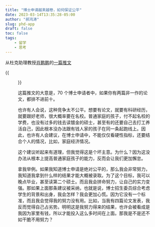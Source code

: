 ```yaml
---
title: "博士申请越来越卷，如何保证公平"
date: 2023-03-14T13:35:28-05:00
author: "郝鸿涛"
slug: phd-app
draft: false
toc: false
tags: 
	- 留学
	- 思考
---
```


从杜克助理教授[肖鹏鹏](https://www.pengpengxiao.com/)的[一篇推文](https://twitter.com/pengpeng_xiao/status/1625169701184716806?cxt=HHwWjIC-rfLO4Y0tAAAA)

{{<figure src="/media/cnblog/ppx.png">}}

这篇推文的大意是，70 个博士申请者中，如果你有两篇非一作的论文，都排不进前十。

也许有人会说，这种竞争太不公平。想要有论文，就要有科研经历，就要跟好老师，很大概率要在名校。普通家庭的孩子，付不起名校的学费，也没有过多的钱去读镀金的硕士，甚至有的还要自己去打工养活自己，因此根本没办法跟有钱人家的孩子在同一条起跑线上。因此，也许有人会建议，在博士申请中，不能仅仅看硬性指标，还要结合个人的情况，比如，家庭经济情况。

这个建议听起来有道理，但我觉得这是个坏主意。为什么？因为这没办法从根本上提高普通家庭孩子的能力，反而会让我们更加懈怠。

拿我举例。如果我知道博士申请是绝对公平的，那么我会非常努力，我知道我拿到什么样的结果才能大概被录取。为了这个目标，我可以晚点毕业，甚至读第二个硕士。而且我会拼命努力，让自己的实力变强。那如果上面那条建议被采纳，也就是说，博士招生委员综合考虑学生的背景和出身，我会怎样？我会更加心慌。因为它没有一个标准，而且我会觉得我的努力没有用。比如，当我有四篇论文发表，我反而觉得自己占劣势。明明这是我努力得来的结果，也许会被看成是我因为家里有钱，所以才能投入这么多时间在上面。那我是不是还不如干脆不用努力？